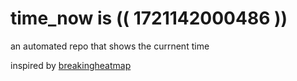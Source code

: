 # time_now is (( 1721142000486 ))

an automated repo that shows the currnent time

inspired by [breakingheatmap](https://github.com/breakingheatmap/breakingheatmap)